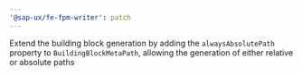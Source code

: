 ```yaml
---
'@sap-ux/fe-fpm-writer': patch
---
```


Extend the building block generation by adding the `alwaysAbsolutePath` property to `BuildingBlockMetaPath`, allowing the generation of either relative or absolute paths
